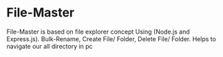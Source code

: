 # File-Master
File-Master is based on file explorer concept Using (Node.js and Express.js). Bulk-Rename, Create File/ Folder, Delete File/ Folder. Helps to navigate our all directory in pc
